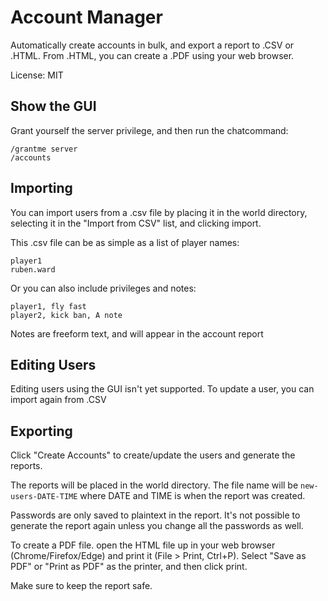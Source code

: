 # Account Manager

Automatically create accounts in bulk, and export a report to .CSV or .HTML. From .HTML, you can create a .PDF using your web browser.

License: MIT

## Show the GUI

Grant yourself the server privilege, and then run the chatcommand:

	/grantme server
	/accounts


## Importing

You can import users from a .csv file by placing it in the world directory,
selecting it in the "Import from CSV" list, and clicking import.

This .csv file can be as simple as a list of player names:

	player1
	ruben.ward

Or you can also include privileges and notes:

	player1, fly fast
	player2, kick ban, A note

Notes are freeform text, and will appear in the account report


## Editing Users

Editing users using the GUI isn't yet supported. To update a user,
you can import again from .CSV


## Exporting

Click "Create Accounts" to create/update the users and generate the reports.

The reports will be placed in the world directory. The file name will be
`new-users-DATE-TIME` where DATE and TIME is when the report was created.

Passwords are only saved to plaintext in the report. It's not possible
to generate the report again unless you change all the passwords as well.

To create a PDF file. open the HTML file up in your web browser
(Chrome/Firefox/Edge) and print it (File > Print, Ctrl+P). Select "Save as PDF"
or "Print as PDF" as the printer, and then click print.

Make sure to keep the report safe.
